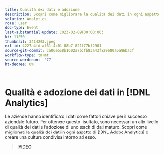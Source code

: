```yaml
---
title: Qualità dei dati e adozione
description: Scopri come migliorare la qualità dei dati in ogni aspetto di Adobe Analytics e creare una cultura condivisa.
solution: Analytics
role: User
doc-type: Event
last-substantial-update: 2023-02-09T00:00:00Z
kt: 11850
thumbnail: 3414203.jpeg
exl-id: 4227a4fd-af61-4c03-88b7-821f77bf2901
source-git-commit: ca06e5a8b1602a7bcfb83a43f529680a5a96bacf
workflow-type: tm+mt
source-wordcount: '77'
ht-degree: 0%

---
```


# Qualità e adozione dei dati in [!DNL Analytics]

Le aziende hanno identificato i dati come fattori chiave per il successo aziendale futuro. Per ottenere questo risultato, sono necessari un alto livello di qualità dei dati e l’adozione di uno stack di dati maturo. Scopri come migliorare la qualità dei dati in ogni aspetto di [!DNL Adobe Analytics] e creare una cultura condivisa intorno ad esso.

>[!VIDEO](https://video.tv.adobe.com/v/3414203/?quality=12&learn=on)
